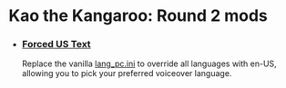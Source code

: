 # Kao the Kangaroo: Round 2 mods

- ### [Forced US Text](./forced-us-text)
  Replace the vanilla [lang_pc.ini](./forced-us-text/lang_pc.ini) to override all languages with en-US, allowing you to pick your preferred voiceover language.
